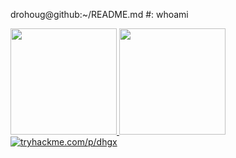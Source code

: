 


drohoug@github:~/README.md #: whoami <br /> 


<dlv>
  <a href="https://github.com/drohoug">
  <img height="170em" src="https://github-readme-stats.vercel.app/api?username=drohoug&theme=dark&includ_all_comits=true&count_private=true"/>
  <img height="170em" src="https://github-readme-stats.vercel.app/api/top-langs/?username=drohoug&layout-compact&langs_count&theme=dark"/>
<div/>

<div>
<img src="https://tryhackme-badges.s3.amazonaws.com/dhgx.png" href="tryhackme.com/p/dhgx" alt="tryhackme.com/p/dhgx">
<div/>
